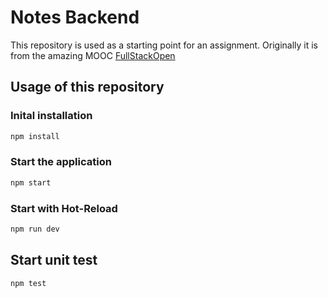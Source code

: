 # Notes Backend

This repository is used as a starting point for an assignment. Originally it is from the amazing MOOC [FullStackOpen](https://fullstackopen.com/)

## Usage of this repository

### Inital installation
```bash
npm install
```

### Start the application
```bash
npm start
```

### Start with Hot-Reload
```bash
npm run dev
```

## Start unit test
```bash
npm test
```
